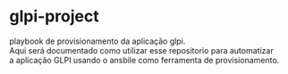 # glpi-project
playbook de provisionamento da aplicação glpi.
<br>Aqui será documentado como utilizar esse repositorio para automatizar
<br>a aplicação GLPI usando o ansbile como ferramenta de provisionamento.

